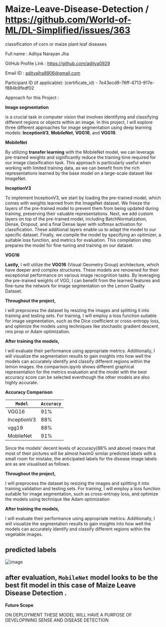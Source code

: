 # Maize-Leave-Disease-Detection /  https://github.com/World-of-ML/DL-Simplified/issues/363
classification of corn or maize plant leaf diseases

Full name : Aditya Narayan Jha

GitHub Profile Link : https://github.com/aditya0929

Email ID : adityajha8906@gmail.com

Participant ID (if applicable): (certificate_id) - 7e43ecd9-76ff-4713-917e-f884b9fedf02

Approach for this Project :

**Image segmentation**

is a crucial task in computer vision that involves identifying and classifying different regions or objects within an image. In this project, I will explore three different approaches for image segmentation using deep learning models: **InceptionV3**, **MobileNet**, **VGG16**, and **VGG19**.

**MobileNet** 

By utilizing **transfer learning** with the MobileNet model, we can leverage pre-trained weights and significantly reduce the training time required for our image classification task. This approach is particularly useful when working with limited training data, as we can benefit from the rich representations learned by the base model on a large-scale dataset like ImageNet.

**InceptionV3**

To implement InceptionV3, we start by loading the pre-trained model, which comes with weights learned from the ImageNet dataset. We freeze the layers of the pre-trained model to prevent them from being updated during training, preserving their valuable representations. Next, we add custom layers on top of the pre-trained model, including BatchNormalization, Dense, Dropout, and a final Dense layer with softmax activation for classification. These additional layers enable us to adapt the model to our specific dataset. Finally, we compile the model by specifying an optimizer, a suitable loss function, and metrics for evaluation. This compilation step prepares the model for fine-tuning and training on our dataset.

**VGG16**

**Lastly,** I will utilize the **VGG16** (Visual Geometry Group) architecture, which have deeper and complex structures. These models are renowned for their exceptional performance on various image recognition tasks. By leveraging the pre-trained weights of VGG, I can benefit from the learned features and fine-tune the network for image segmentation on the Lemon Quality Dataset.



**Throughout the project,** 

I will preprocess the dataset by resizing the images and splitting it into training and testing sets. For training, I will employ a loss function suitable for image segmentation, such as the Dice coefficient or cross-entropy loss, and optimize the models using techniques like stochastic gradient descent, rms prop or Adam optimization.

**After training the models,**

I will evaluate their performance using appropriate metrics. Additionally, I will visualize the segmentation results to gain insights into how well the models can accurately identify and classify different regions within the lemon images.
the comparison.ipynb shows different graphical representation for the metrics evaluation and the model with the best accuracy score can be selected eventhough the other models are also highly accurate.


**Accuracy Comparison**

| `Model`  | `Accuracy` |
|--------|----------|
| VGG16  |   91%    |
| InceptionV3 | 88% |
| vgg19 | 88% |
| MobileNet | 91% |

Since the models' decent levels of accuracy(88% and above) means that most of their pictures will be almost havinG similar predicted labels with a small room for mistake, the anticipated labels for the disease image labels are as are visualised as follows.

**Throughout the project,** 

I will preprocess the dataset by resizing the images and splitting it into training,validation and testing sets. For training, I will employ a loss function suitable for image segmentation, such as cross-entropy loss, and optimize the models using technique like  Adam optimization

**After training the models,**

I will evaluate their performance using appropriate metrics. Additionally, I will visualize the segmentation results to gain insights into how well the models can accurately identify and classify different regions within the vegetable images.

## predicted labels 

![image](https://github.com/aditya0929/Maize-Leave-Disease-Detection/assets/127277877/7b5f4c85-b0ad-4502-9f24-d928f0a95a6f)



## after evaluation, `MobileNet` model looks to be the best fit model in this case of  Maize Leave Disease Detection .

**Future Scope**

ON DEPLOYMENT THESE MODEL WILL HAVE A PURPOSE OF DEVELOPINING SENSE AND DISEASE DETECTION
